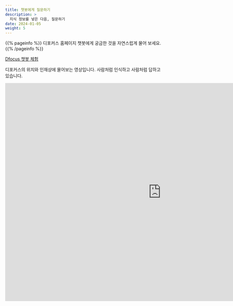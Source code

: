```yaml
---
title: 챗봇에게 질문하기
description: >
  지식 정보를 넣은 다음, 질문하기
date: 2024-01-05
weight: 5
---
```


{{% pageinfo %}}
디포커스 홈페이지 챗봇에게 궁금한 것을 자연스럽게 물어 보세요.
{{% /pageinfo %}}

<a class="btn btn-lg btn-secondary me-3 mb-4" href="https://www.dfocus.net">Dfocus 챗봇 체험<i class="fab ms-2 "></i>
</a>

디포커스의 위치와 인재상에 물어보는 영상입니다. 사람처럼 인식하고 사람처럼 답하고 있습니다.

<iframe width="1000" height="700" src="https://www.youtube.com/embed/DOLJ-urTp94?si=yZqG3qrT7wSWR3T2&amp;controls=0&autoplay=1&mute=0&controls=0&loop=1&playlist=DOLJ-urTp94" title="YouTube video player" frameborder="0" allow="accelerometer; autoplay; clipboard-write; encrypted-media; gyroscope; picture-in-picture; web-share" allowfullscreen></iframe>